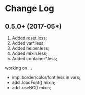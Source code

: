 Change Log
==========

0.5.0+ (2017-05*)
------------------
1. Added reset.less;
2. Added var*.less;
3. Added helper.less;
4. Added mixin.less;
5. Added container*.less;

working on ...

- impl border/color/font.less in vars;
- add .loadFont() mixin;
- add .useBG() mixin;
